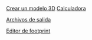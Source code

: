 [Crear un modelo 3D](Crear%20un%20modelo%203D.md)
[Calculadora](Calculadora.md)

[Archivos de salida](Archivos%20de%20salida.md)

[Editor de footprint](Editor%20de%20footprint.md)

